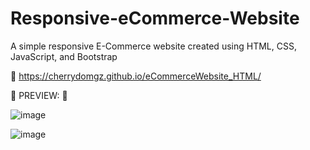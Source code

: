 # Responsive-eCommerce-Website
A simple responsive E-Commerce website created using HTML, CSS, JavaScript, and Bootstrap

🔗 https://cherrydomgz.github.io/eCommerceWebsite_HTML/

💜 PREVIEW: 💜

![image](https://user-images.githubusercontent.com/105072341/167266222-b24a3e78-d813-4cc8-b234-846cefd8fd5c.png)

![image](https://user-images.githubusercontent.com/105072341/167266338-40dd7dd2-f3c2-44e6-8486-a742856cb3e4.png)


